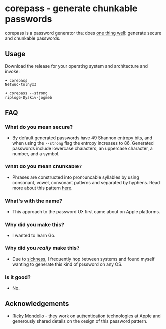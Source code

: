 # corepass - generate chunkable passwords

corepass is a password generator that does [one thing well](https://en.wikipedia.org/wiki/Unix_philosophy): generate secure and chunkable passwords.

## Usage

Download the release for your operating system and architecture and invoke:

```
➜ corepass
Netwuc-tolnyx3
```

```
➜ corepass --strong
riplog6-Dyskiv-jogmeb
```

## FAQ

### What do you mean secure?

- By default generated passwords have 49 Shannon entropy bits, and when using the `--strong` flag the entropy increases to 86. Generated passwords include lowercase characters, an uppercase character, a number, and a symbol.

### What do you mean chunkable?

- Phrases are constructed into pronouncable syllables by using consonant, vowel, consonant patterns and separated by hyphens. Read more about this pattern [here](https://rmondello.com/2024/10/07/apple-passwords-generated-strong-password-format/).

### What's with the name?

- This approach to the password UX first came about on Apple platforms.

### Why did you make this?

- I wanted to learn Go.

### Why did you _really_ make this?

- Due to [sickness](https://playvalorant.com), I frequently hop between systems and found myself wanting to generate this kind of password on any OS.

### Is it good?

- No.

## Acknowledgements

- [Ricky Mondello](https://rmondello.com) - they work on authentication technologies at Apple and generously shared details on the design of this password pattern.
